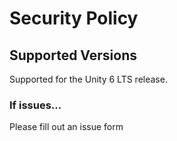 # Security Policy

## Supported Versions
Supported for the Unity 6 LTS release.

### If issues...
Please fill out an issue form
